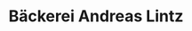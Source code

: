---
title: "Bäckerei Andreas Lintz"
url: /menden-sauerland/baeckerei-andreas-lintz/
shop: Bäckerei
---